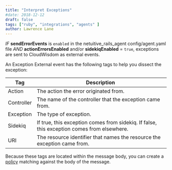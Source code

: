 ```yaml
---
title: "Interpret Exceptions"
#date: 2018-12-12
draft: false
tags: ["ruby", "integrations", "agents" ]
author: Lawrence Lane
---
```


_IF_ **sendErrorEvents** is `enabled` in the netuitive_rails_agent config/agent.yaml file _AND_ **actionErrorsEnabled** and/or **sidekiqEnabled**  = `true`, exceptions are sent to CloudWisdom as external events.

An Exception External event has the following tags to help you dissect the exception:

| Tag        | Description                                                                                |
|------------|--------------------------------------------------------------------------------------------|
| Action     | The action the error originated from.                                                      |
| Controller | The name of the controller that the exception came from.                                   |
| Exception  | The type of exception.                                                                     |
| Sidekiq    | If true, this exception comes from sidekiq. If false, this exception comes from elsewhere. |
| URI        | The resource identifier that names the resource the exception came from.                   |

Because these tags are located within the message body, you can create a [policy][1] matching against the body of the message.

[1]: /capacity-monitoring/policies
